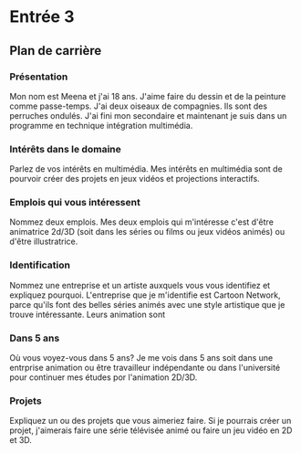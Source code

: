 # Entrée 3
## Plan de carrière

### Présentation
Mon nom est Meena et j'ai 18 ans. J'aime faire du dessin et de la peinture comme passe-temps. J'ai deux oiseaux de compagnies. Ils sont des perruches ondulés. J'ai fini mon secondaire et maintenant je suis dans un programme en technique intégration multimédia.

### Intérêts dans le domaine
Parlez de vos intérêts en multimédia. 
Mes intérêts en multimédia sont de pourvoir créer des projets en jeux vidéos et projections interactifs.

### Emplois qui vous intéressent
Nommez deux emplois.
Mes deux emplois qui m'intéresse c'est d'être animatrice 2d/3D (soit dans les séries ou films ou jeux vidéos animés) ou d'être illustratrice.

### Identification
Nommez une entreprise et un artiste auxquels vous vous identifiez et expliquez pourquoi. 
L'entreprise que je m'identifie est Cartoon Network, parce qu'ils font des belles séries animés avec une style artistique que je trouve intéressante. Leurs animation sont 

### Dans 5 ans
Où vous voyez-vous dans 5 ans? 
Je me vois dans 5 ans soit dans une entrprise animation ou être travailleur indépendante ou dans l'université pour continuer mes études por l'animation 2D/3D.

### Projets
Expliquez un ou des projets que vous aimeriez faire. 
Si je pourrais créer un projet, j'aimerais faire une série télévisée animé ou faire un jeu vidéo en 2D et 3D.
